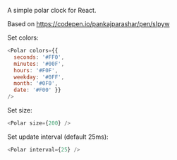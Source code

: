 A simple polar clock for React.

Based on https://codepen.io/pankajparashar/pen/sIpyw

Set colors:
```javascript
<Polar colors={{
  seconds: '#FF0',
  minutes: '#00F',
  hours: '#F0F',
  weekday: '#0FF',
  month: '#0F0',
  date: '#F00' }} 
/>
```

Set size:
```javascript
<Polar size={200} />
```

Set update interval (default 25ms):
```javascript
<Polar interval={25} />
```